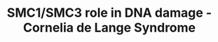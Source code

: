 ---
annotations:
- id: DOID:11725
  parent: genetic disease
  type: Disease Ontology
  value: Cornelia de Lange syndrome
- id: PW:0000013
  parent: disease pathway
  type: Pathway Ontology
  value: disease pathway
authors:
- IrkilmezA
- Eweitz
- Larsgw
- Mkutmon
citedin: ''
communities: []
description: Role of cohesin subunits SMC1 and SMC3 during DNA damage response.
last-edited: 2024-03-27
ndex: 65fef73d-5c75-11ec-b3be-0ac135e8bacf
organisms:
- Homo sapiens
redirect_from:
- /index.php/Pathway:WP5118
- /instance/WP5118
- /instance/WP5118_r129308
revision: r129308
schema-jsonld:
- '@context': https://schema.org/
  '@id': https://wikipathways.github.io/pathways/WP5118.html
  '@type': Dataset
  creator:
    '@type': Organization
    name: WikiPathways
  description: Role of cohesin subunits SMC1 and SMC3 during DNA damage response.
  keywords:
  - ATM
  - BRCA1
  - MDC1
  - MRE11
  - NBN
  - PAXIP1
  - RAD18
  - RAD21
  - RAD50
  - SMC1A
  - SMC3
  license: CC0
  name: SMC1/SMC3 role in DNA damage - Cornelia de Lange Syndrome
seo: CreativeWork
title: SMC1/SMC3 role in DNA damage - Cornelia de Lange Syndrome
wpid: WP5118
---